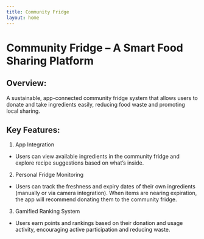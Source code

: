 ```yaml
---
title: Community Fridge
layout: home
---
```


# Community Fridge – A Smart Food Sharing Platform

## Overview:

A sustainable, app-connected community fridge system that allows users to donate and take ingredients easily, reducing food waste and promoting local sharing.

## Key Features:

1. App Integration
  - Users can view available ingredients in the community fridge and explore recipe suggestions based on what’s inside.

2. Personal Fridge Monitoring
  - Users can track the freshness and expiry dates of their own ingredients (manually or via camera integration). When items are nearing expiration, the app will recommend donating them to the community fridge.

3. Gamified Ranking System
  - Users earn points and rankings based on their donation and usage activity, encouraging active participation and reducing waste.

